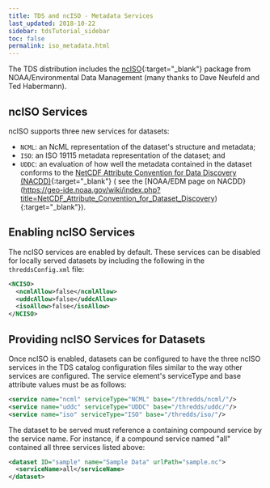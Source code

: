 ```yaml
---
title: TDS and ncISO - Metadata Services
last_updated: 2018-10-22
sidebar: tdsTutorial_sidebar
toc: false
permalink: iso_metadata.html
---
```


The TDS distribution includes the [ncISO](https://geo-ide.noaa.gov/wiki/index.php?title=NcISO){:target="_blank"} package from NOAA/Environmental Data Management (many thanks to Dave Neufeld and Ted Habermann).

## ncISO Services
ncISO supports three new services for datasets:
* `NCML`: an NcML representation of the dataset's structure and metadata;
* `ISO`: an ISO 19115 metadata representation of the dataset; and
* `UDDC`: an evaluation of how well the metadata contained in the dataset conforms to the [NetCDF Attribute Convention for Data Discovery (NACDD)](https://www.unidata.ucar.edu/software/thredds/current/netcdf-java/metadata/DataDiscoveryAttConvention.html){:target="_blank"} ( see the [NOAA/EDM page on NACDD}(https://geo-ide.noaa.gov/wiki/index.php?title=NetCDF_Attribute_Convention_for_Dataset_Discovery){:target="_blank"}). 

## Enabling ncISO Services

The ncISO services are enabled by default. These services can be disabled for locally served datasets by including the following in the `threddsConfig.xml` file:

~~~xml
<NCISO>
  <ncmlAllow>false</ncmlAllow>
  <uddcAllow>false</uddcAllow>
  <isoAllow>false</isoAllow>
</NCISO>
~~~

## Providing ncISO Services for Datasets

Once ncISO is enabled, datasets can be configured to have the three ncISO services in the TDS catalog configuration files similar to the way other services are configured.
The service element's serviceType and base attribute values must be as follows: 

~~~xml
<service name="ncml" serviceType="NCML" base="/thredds/ncml/"/>
<service name="uddc" serviceType="UDDC" base="/thredds/uddc/"/>
<service name="iso" serviceType="ISO" base="/thredds/iso/"/>
~~~

The dataset to be served must reference a containing compound service by the service name.
For instance, if a compound service named "all" contained all three services listed above: 

~~~xml
<dataset ID="sample" name="Sample Data" urlPath="sample.nc">
  <serviceName>all</serviceName>
</dataset>
~~~